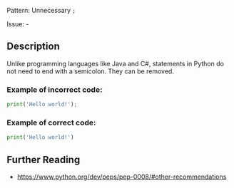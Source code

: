 Pattern: Unnecessary `;`

Issue: -

## Description

Unlike programming languages like Java and C#, statements in Python do not need to end with a semicolon. They can be removed.

### Example of **incorrect** code:

```python
print('Hello world!');
```

### Example of **correct** code:

```python
print('Hello world!')
```

## Further Reading

* https://www.python.org/dev/peps/pep-0008/#other-recommendations